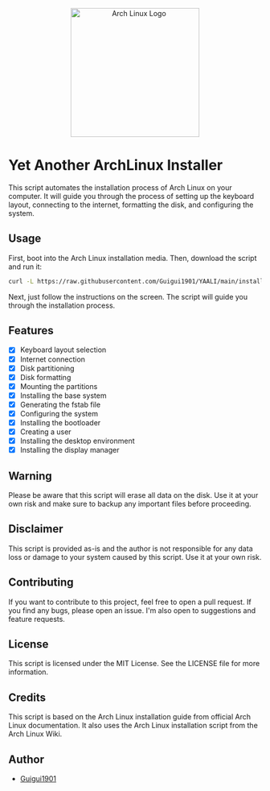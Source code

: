 <p>
    <center>
        <img src="https://i.imgur.com/bJyqTSO.png" alt="Arch Linux Logo" width="256" height="256">
    </center>
</p>


# Yet Another ArchLinux Installer
This script automates the installation process of Arch Linux on your computer. It will guide you through the process of setting up the keyboard layout, connecting to the internet, formatting the disk, and configuring the system.

## Usage
First, boot into the Arch Linux installation media. Then, download the script and run it:
```bash
curl -L https://raw.githubusercontent.com/Guigui1901/YAALI/main/installer.sh | bash
```

Next, just follow the instructions on the screen. The script will guide you through the installation process.

## Features
- [x] Keyboard layout selection
- [x] Internet connection
- [x] Disk partitioning
- [x] Disk formatting
- [x] Mounting the partitions
- [x] Installing the base system
- [x] Generating the fstab file
- [x] Configuring the system
- [x] Installing the bootloader
- [x] Creating a user
- [x] Installing the desktop environment
- [x] Installing the display manager

## Warning
Please be aware that this script will erase all data on the disk. Use it at your own risk and make sure to backup any important files before proceeding.

## Disclaimer
This script is provided as-is and the author is not responsible for any data loss or damage to your system caused by this script. Use it at your own risk.

## Contributing
If you want to contribute to this project, feel free to open a pull request. If you find any bugs, please open an issue. I'm also open to suggestions and feature requests.

## License
This script is licensed under the MIT License. See the LICENSE file for more information.

## Credits
This script is based on the Arch Linux installation guide from official Arch Linux documentation. It also uses the Arch Linux installation script from the Arch Linux Wiki.

## Author
- [Guigui1901](https://github.com/Guigui1901)